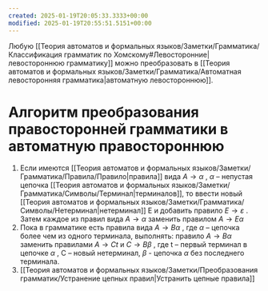 ```yaml
---
created: 2025-01-19T20:05:33.3333+00:00
modified: 2025-01-19T20:55:51.5151+00:00
---
```

Любую [[Теория автоматов и формальных языков/Заметки/Грамматика/Классификация грамматик по Хомскому#Левосторонние|левостороннюю грамматику]] можно преобразовать в [[Теория автоматов и формальных языков/Заметки/Грамматика/Автоматная левосторонняя грамматика|автоматную левостороннюю]].

# Алгоритм преобразования правосторонней грамматики в автоматную правостороннюю
1. Если имеются [[Теория автоматов и формальных языков/Заметки/Грамматика/Правила/Правило|правила]] вида $A \rightarrow \alpha$ , $\alpha$ – непустая цепочка [[Теория автоматов и формальных языков/Заметки/Грамматика/Символы/Терминал|терминалов]], то ввести новый [[Теория автоматов и формальных языков/Заметки/Грамматика/Символы/Нетерминал|нетерминал]] Е и добавить правило $E \rightarrow \varepsilon$ . Затем каждое из правил вида $A \rightarrow \alpha$ заменить правилом $A \rightarrow E \alpha$
2. Пока в грамматике есть правила вида $A \rightarrow B \alpha$ , где $\alpha$ – цепочка более чем из одного терминала, выполнять: правило $A \rightarrow B \alpha$ заменить правилами $A \rightarrow Ct$ и $C \rightarrow B \beta$ , где t – первый терминал в цепочке $\alpha$ , С – новый нетерминал, $\beta$ - цепочка $\alpha$ без последнего терминала.
3. [[Теория автоматов и формальных языков/Заметки/Преобразования грамматик/Устранение цепных правил|Устранить цепные правила]]